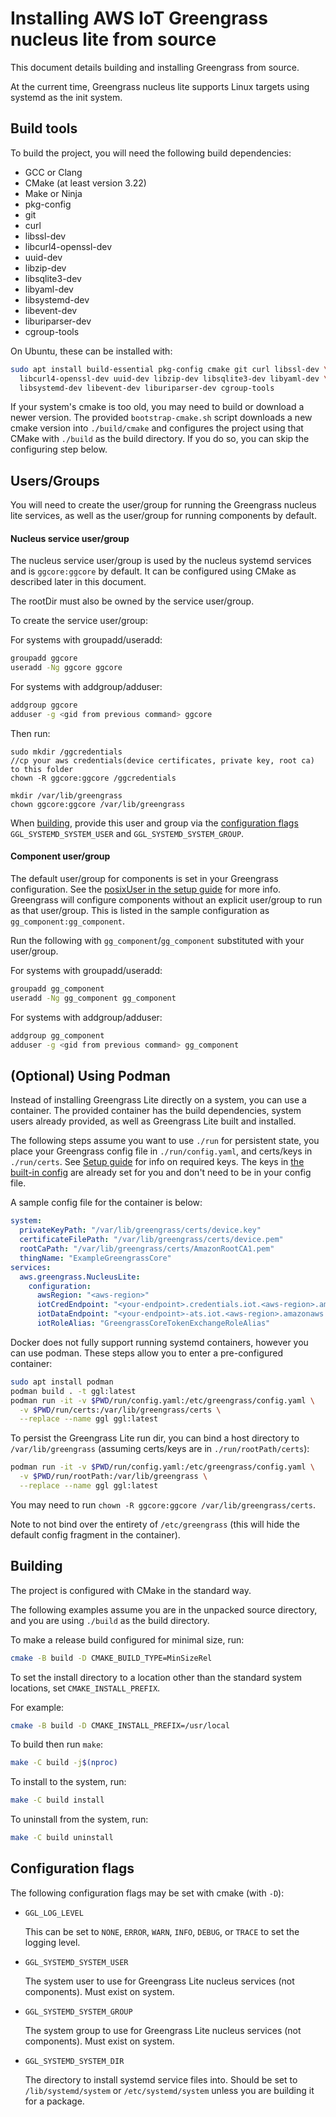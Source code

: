 # Installing AWS IoT Greengrass nucleus lite from source

This document details building and installing Greengrass from source.

At the current time, Greengrass nucleus lite supports Linux targets using
systemd as the init system.

## Build tools

To build the project, you will need the following build dependencies:

- GCC or Clang
- CMake (at least version 3.22)
- Make or Ninja
- pkg-config
- git
- curl
- libssl-dev
- libcurl4-openssl-dev
- uuid-dev
- libzip-dev
- libsqlite3-dev
- libyaml-dev
- libsystemd-dev
- libevent-dev
- liburiparser-dev
- cgroup-tools

On Ubuntu, these can be installed with:

```sh
sudo apt install build-essential pkg-config cmake git curl libssl-dev \
  libcurl4-openssl-dev uuid-dev libzip-dev libsqlite3-dev libyaml-dev \
  libsystemd-dev libevent-dev liburiparser-dev cgroup-tools
```

If your system's cmake is too old, you may need to build or download a newer
version. The provided `bootstrap-cmake.sh` script downloads a new cmake version
into `./build/cmake` and configures the project using that CMake with `./build`
as the build directory. If you do so, you can skip the configuring step below.

## Users/Groups

You will need to create the user/group for running the Greengrass nucleus lite
services, as well as the user/group for running components by default.

#### Nucleus service user/group

The nucleus service user/group is used by the nucleus systemd services and is
`ggcore:ggcore` by default. It can be configured using CMake as described later
in this document.

The rootDir must also be owned by the service user/group.

To create the service user/group:

For systems with groupadd/useradd:

```sh
groupadd ggcore
useradd -Ng ggcore ggcore
```

For systems with addgroup/adduser:

```sh
addgroup ggcore
adduser -g <gid from previous command> ggcore
```

Then run:

```
sudo mkdir /ggcredentials
//cp your aws credentials(device certificates, private key, root ca) to this folder
chown -R ggcore:ggcore /ggcredentials

mkdir /var/lib/greengrass
chown ggcore:ggcore /var/lib/greengrass
```

When [building](#building), provide this user and group via the
[configuration flags](#configuration-flags) `GGL_SYSTEMD_SYSTEM_USER` and
`GGL_SYSTEMD_SYSTEM_GROUP`.

#### Component user/group

The default user/group for components is set in your Greengrass configuration.
See the [posixUser in the setup guide](SETUP.md#configuring-greengrass) for more
info. Greengrass will configure components without an explicit user/group to run
as that user/group. This is listed in the sample configuration as
`gg_component:gg_component`.

Run the following with `gg_component`/`gg_component` substituted with your
user/group.

For systems with groupadd/useradd:

```sh
groupadd gg_component
useradd -Ng gg_component gg_component
```

For systems with addgroup/adduser:

```sh
addgroup gg_component
adduser -g <gid from previous command> gg_component
```

## (Optional) Using Podman

Instead of installing Greengrass Lite directly on a system, you can use a
container. The provided container has the build dependencies, system users
already provided, as well as Greengrass Lite built and installed.

The following steps assume you want to use `./run` for persistent state, you
place your Greengrass config file in `./run/config.yaml`, and certs/keys in
`./run/certs`. See [Setup guide](SETUP.md) for info on required keys. The keys
in [the built-in config](../misc/container/01defaults.yaml) are already set for
you and don't need to be in your config file.

A sample config file for the container is below:

```yml
system:
  privateKeyPath: "/var/lib/greengrass/certs/device.key"
  certificateFilePath: "/var/lib/greengrass/certs/device.pem"
  rootCaPath: "/var/lib/greengrass/certs/AmazonRootCA1.pem"
  thingName: "ExampleGreengrassCore"
services:
  aws.greengrass.NucleusLite:
    configuration:
      awsRegion: "<aws-region>"
      iotCredEndpoint: "<your-endpoint>.credentials.iot.<aws-region>.amazonaws.com"
      iotDataEndpoint: "<your-endpoint>-ats.iot.<aws-region>.amazonaws.com"
      iotRoleAlias: "GreengrassCoreTokenExchangeRoleAlias"
```

Docker does not fully support running systemd containers, however you can use
podman. These steps allow you to enter a pre-configured container:

```sh
sudo apt install podman
podman build . -t ggl:latest
podman run -it -v $PWD/run/config.yaml:/etc/greengrass/config.yaml \
  -v $PWD/run/certs:/var/lib/greengrass/certs \
  --replace --name ggl ggl:latest
```

To persist the Greengrass Lite run dir, you can bind a host directory to
`/var/lib/greengrass` (assuming certs/keys are in `./run/rootPath/certs`):

```sh
podman run -it -v $PWD/run/config.yaml:/etc/greengrass/config.yaml \
  -v $PWD/run/rootPath:/var/lib/greengrass \
  --replace --name ggl ggl:latest
```

You may need to run `chown -R ggcore:ggcore /var/lib/greengrass/certs`.

Note to not bind over the entirety of `/etc/greengrass` (this will hide the
default config fragment in the container).

## Building

The project is configured with CMake in the standard way.

The following examples assume you are in the unpacked source directory, and you
are using `./build` as the build directory.

To make a release build configured for minimal size, run:

```sh
cmake -B build -D CMAKE_BUILD_TYPE=MinSizeRel
```

To set the install directory to a location other than the standard system
locations, set `CMAKE_INSTALL_PREFIX`.

For example:

```sh
cmake -B build -D CMAKE_INSTALL_PREFIX=/usr/local
```

To build then run `make`:

```sh
make -C build -j$(nproc)
```

To install to the system, run:

```sh
make -C build install
```

To uninstall from the system, run:

```sh
make -C build uninstall
```

## Configuration flags

The following configuration flags may be set with cmake (with `-D`):

- `GGL_LOG_LEVEL`

  This can be set to `NONE`, `ERROR`, `WARN`, `INFO`, `DEBUG`, or `TRACE` to set
  the logging level.

- `GGL_SYSTEMD_SYSTEM_USER`

  The system user to use for Greengrass Lite nucleus services (not components).
  Must exist on system.

- `GGL_SYSTEMD_SYSTEM_GROUP`

  The system group to use for Greengrass Lite nucleus services (not components).
  Must exist on system.

- `GGL_SYSTEMD_SYSTEM_DIR`

  The directory to install systemd service files into. Should be set to
  `/lib/systemd/system` or `/etc/systemd/system` unless you are building it for
  a package.
